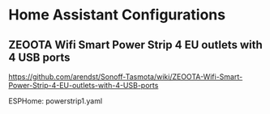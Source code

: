 # Home Assistant Configurations

## ZEOOTA Wifi Smart Power Strip 4 EU outlets with 4 USB ports
https://github.com/arendst/Sonoff-Tasmota/wiki/ZEOOTA-Wifi-Smart-Power-Strip-4-EU-outlets-with-4-USB-ports

ESPHome: powerstrip1.yaml

